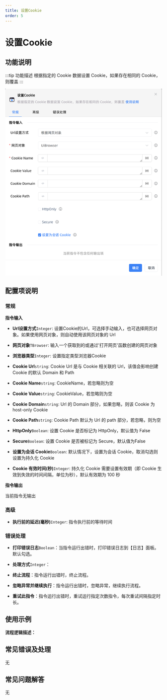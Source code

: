 ```yaml
---
title: 设置Cookie
order: 5
---
```


# 设置Cookie

## 功能说明

:::tip 功能描述
根据指定的 Cookie 数据设置 Cookie，如果存在相同的 Cookie，则覆盖
:::

![设置Cookie](../../../assets/设置Cookie_command.png)

## 配置项说明

### 常规

**指令输入**

- **Url设置方式**`Integer`: 设置Cookie的Url，可选择手动输入，也可选择网页对象。如果使用网页对象，则自动使用该网页对象的 Url

- **网页对象**`TBrowser`: 输入一个获取到的或通过'打开网页'函数创建的网页对象

- **浏览器类型**`Integer`: 设置指定类型浏览器Cookie

- **Cookie Url**`string`: Cookie Url 是与 Cookie 相关联的 Url，该值会影响创建 Cookie 的默认 Domain 和 Path

- **Cookie Name**`string`: CookieName，若忽略则为空

- **Cookie Value**`string`: CookieValue，若忽略则为空

- **Cookie Domain**`string`: Url 的 Domain 部分，如果忽略，则该 Cookie 为 host-only Cookie

- **Cookie Path**`string`: Cookie Path 默认为 Url 的 path 部分，若忽略，则为空

- **HttpOnly**`Boolean`: 设置 Cookie 是否标记为 HttpOnly，默认值为 False

- **Secure**`Boolean`: 设置 Cookie 是否被标记为 Secure，默认值为False

- **设置为会话 Cookie**`Boolean`: 默认情况下，设置为会话 Cookie，取消勾选则设置为持久化 Cookie

- **Cookie 有效时间(秒)**`Integer`: 持久化 Cookie 需要设置有效期（即 Cookie 生效到失效的时间间隔，单位为秒），默认有效期为 100 秒


**指令输出**

当前指令无输出

### 高级

- **执行前的延迟(毫秒)**`Integer`: 指令执行前的等待时间

### 错误处理

- **打印错误日志**`Boolean`：当指令运行出错时，打印错误日志到【日志】面板。默认勾选。

- **处理方式**`Integer`：

 - **终止流程**：指令运行出错时，终止流程。

 - **忽略异常并继续执行**：指令运行出错时，忽略异常，继续执行流程。

 - **重试此指令**：指令运行出错时，重试运行指定次数指令，每次重试间隔指定时长。

## 使用示例

**流程逻辑描述：** 

## 常见错误及处理

无

## 常见问题解答

无

